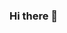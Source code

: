 ### Hi there 👋

<picture>
  <source
    media="(prefers-color-scheme: light)"
    srcset="https://xlog-card.vercel.app/api/RegChien?theme=light"
  />
  <source
    media="(prefers-color-scheme: dark)"
    srcset="https://xlog-card.vercel.app/api/RegChien?theme=dark"
  />
  <img src="https://xlog-card.vercel.app/api/RegChien?theme=light" alt="" />
</picture>
